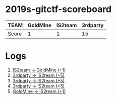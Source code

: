 # 2019s-gitctf-scoreboard
| TEAM  | GoldMine | IS2team | 3rdparty |
| ----- | -------- | ------- | -------- |
| Score | 1        | 1       | 15       |

# Logs
1. [IS2team -> GoldMine (+1)](https://github.com/KAIST-IS521/2019s-gitctf-GoldMine/issues/1)
1. [3rdparty -> IS2team (+5)](https://github.com/KAIST-IS521/2019s-gitctf-IS2team/issues/1)
1. [3rdparty -> IS2team (+5)](https://github.com/KAIST-IS521/2019s-gitctf-IS2team/issues/2)
1. [3rdparty -> IS2team (+5)](https://github.com/KAIST-IS521/2019s-gitctf-IS2team/issues/3)
1. [GoldMine -> IS2team (+1)](https://github.com/KAIST-IS521/2019s-gitctf-IS2team/issues/4)
